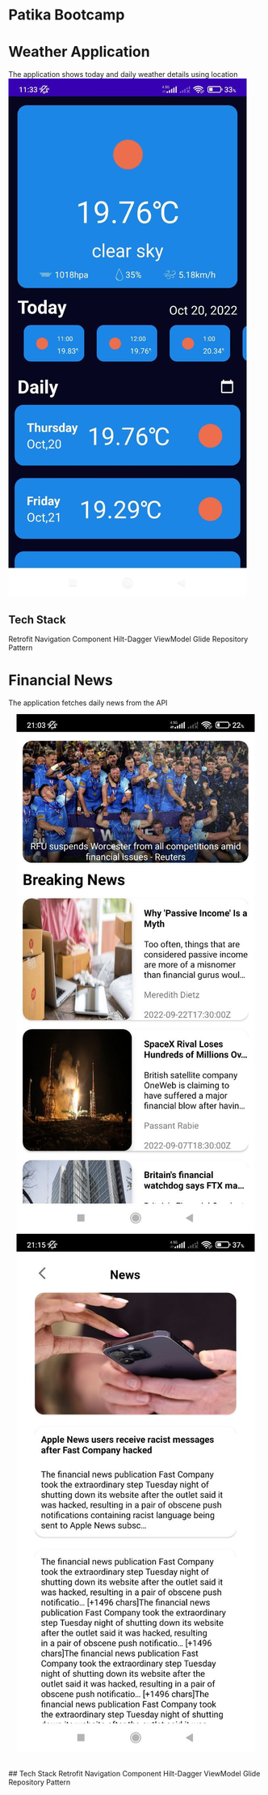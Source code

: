 # Patika Bootcamp

# Weather Application
The application shows today and daily weather details using location<br/>
<img src="https://github.com/RavanSA/Patika-Bootcamp/blob/main/WeatherApp/previewweather/weatherapp.jpg" />
<br/>
## Tech Stack
Retrofit
Navigation Component
Hilt-Dagger
ViewModel
Glide
Repository Pattern
<br/>
# Financial News
The application fetches daily news from the API
<br/>
<p align="middle">
  <img src="https://github.com/RavanSA/Patika-Bootcamp/blob/main/FinancialNews/previewnews/photo_5947310806582540545_y.jpg"/>
  <img src="https://github.com/RavanSA/Patika-Bootcamp/blob/main/FinancialNews/previewnews/photo_5947310806582540546_y.jpg"/>
</p>
<br/>
## Tech Stack
Retrofit
Navigation Component
Hilt-Dagger
ViewModel
Glide
Repository Pattern

